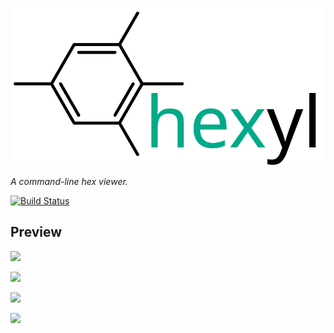 ![](doc/logo.svg)

*A command-line hex viewer.*

[![Build Status](https://travis-ci.org/sharkdp/hexyl.svg?branch=master)](https://travis-ci.org/sharkdp/hexyl)

## Preview

![](https://i.imgur.com/MWO9uSL.png)

![](https://i.imgur.com/Dp7Wncz.png)

![](https://i.imgur.com/ln3TniI.png)

![](https://i.imgur.com/f8nm8g6.png)
